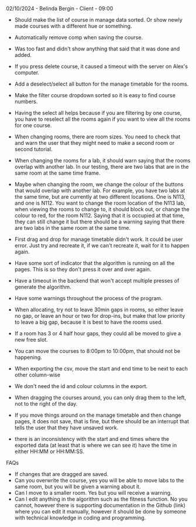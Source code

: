 02/10/2024 - Belinda Bergin - Client - 09:00

- Should make the list of course in manage data sorted. Or show newly made courses with a different hue or something.
- Automatically remove comp when saving the course.
- Was too fast and didn't show anything that said that it was done and added.
- If you press delete course, it caused a timeout with the server on Alex's computer.
- Add a deselect/select all button for the manage timetable for the rooms.
- Make the filter course dropdown sorted so it is easy to find course numbers.
- Having the select all helps because if you are filtering by one course, you have to reselect all the rooms again if you want to view all the rooms for one course.
- When changing rooms, there are room sizes. You need to check that and warn the user that they might need to make a second room or second tutorial.
- When changing the rooms for a lab, it should warn saying that the rooms overlap with another lab. In our testing, there are two labs that are in the same room at the same time frame.
- Maybe when changing the room, we change the colour of the buttons that would overlap with another lab. For example, you have two labs at the same time, but are currently at two different locations. One is N113, and one is N112. You want to change the room location of the N113 lab, when viewing the rooms to change to, it should block out, or change the colour to red, for the room N112. Saying that it is occupied at that time, they can still change it but there should be a warning saying that there are two labs in the same room at the same time.
- First drag and drop for manage timetable didn't work. It could be user error. Just try and recreate it, if we can't recreate it, wait for it to happen again.
- Have some sort of indicator that the algorithm is running on all the pages. This is so they don't press it over and over again.
- Have a timeout in the backend that won't accept multiple presses of generate the algorithm.
- Have some warnings throughout the process of the program.

- When allocating, try not to leave 30min gaps in rooms, so either leave no gap, or leave an hour or two for drop-ins, but make that low priority to leave a big gap, because it is best to have the rooms used.
- If a room has 3 or 4 half hour gaps, they could all be moved to give a new free slot.
- You can move the courses to 8:00pm to 10:00pm, that should not be happening.

- When exporting the csv, move the start and end time to be next to each other column-wise
- We don't need the id and colour columns in the export.
- When dragging the courses around, you can only drag them to the left, not to the right of the day.
- If you move things around on the manage timetable and then change pages, it does not save, that is fine, but there should be an interrupt that tells the user that they have unsaved work.
- there is an inconsistency with the start and end times where the exported data (at least that is where we can see it) have the time in either HH:MM or HH:MM:SS.

FAQs
- If changes that are dragged are saved.
- Can you overwrite the course, yes you will be able to move labs to the same room, but you will be given a warning about it.
- Can I move to a smaller room. Yes but you will receive a warning.
- Can I edit anything in the algorithm such as the fitness function. No you cannot, however there is supporting documentation in the Github (link) where you can edit it manually, however it should be done by someone with technical knowledge in coding and programming.
